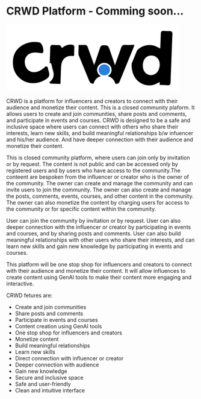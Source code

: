 # CRWD Platform - Comming soon... 

![CRDW](./doc/crwd.png)

CRWD is a platform for influencers and creators to connect with their audience and monetize their content. This is a closed community plaform. It allows users to create and join communities, share posts and comments, and participate in events and courses. CRWD is designed to be a safe and inclusive space where users can connect with others who share their interests, learn new skills, and build meaningful relationships b/w infuencer and his/her audience. And have deeper connection with their audience and monetize their content.

This is closed community platform, where users can join only by invitation or by request. The content is not public and can be accessed only by registered users and by users who have access to the community.The conteent are bespoken from the influencer or creator who is the owner of the community. The owner can create and manage the community and can invite users to join the community. The owner can also create and manage the posts, comments, events, courses, and other content in the community. The owner can also monetize the content by charging users for access to the community or for specific content within the community.

User can join the community by invitation or by request. User can also deeper connection with the influencer or creator by participating in events and courses, and by sharing posts and comments. User can also build meaningful relationships with other users who share their interests, and can learn new skills and gain new knowledge by participating in events and courses.

This platform will be one stop shop for influencers and creators to connect with their audience and monetize their content. It will allow influences to create content using GenAI tools to make their content more engaging and interactive. 

CRWD fetures are:

- Create and join communities
- Share posts and comments
- Participate in events and courses
- Content creation using GenAI tools
- One stop shop for influencers and creators
- Monetize content
- Build meaningful relationships
- Learn new skills
- Direct connection with influencer or creator
- Deeper connection with audience
- Gain new knowledge
- Secure and inclusive space
- Safe and user-friendly
- Clean and intuitive interface